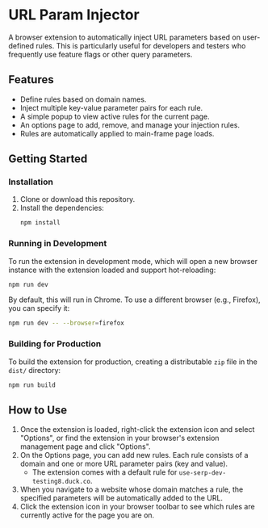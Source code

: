 # URL Param Injector

A browser extension to automatically inject URL parameters based on user-defined rules. This is particularly useful for developers and testers who frequently use feature flags or other query parameters.

## Features

- Define rules based on domain names.
- Inject multiple key-value parameter pairs for each rule.
- A simple popup to view active rules for the current page.
- An options page to add, remove, and manage your injection rules.
- Rules are automatically applied to main-frame page loads.

## Getting Started

### Installation

1.  Clone or download this repository.
2.  Install the dependencies:
    ```bash
    npm install
    ```

### Running in Development

To run the extension in development mode, which will open a new browser instance with the extension loaded and support hot-reloading:

```bash
npm run dev
```

By default, this will run in Chrome. To use a different browser (e.g., Firefox), you can specify it:

```bash
npm run dev -- --browser=firefox
```

### Building for Production

To build the extension for production, creating a distributable `zip` file in the `dist/` directory:

```bash
npm run build
```

## How to Use

1.  Once the extension is loaded, right-click the extension icon and select "Options", or find the extension in your browser's extension management page and click "Options".
2.  On the Options page, you can add new rules. Each rule consists of a domain and one or more URL parameter pairs (key and value).
    - The extension comes with a default rule for `use-serp-dev-testing8.duck.co`.
3.  When you navigate to a website whose domain matches a rule, the specified parameters will be automatically added to the URL.
4.  Click the extension icon in your browser toolbar to see which rules are currently active for the page you are on.
